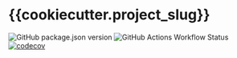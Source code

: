 # {{cookiecutter.project_slug}}

![GitHub package.json version](https://img.shields.io/github/package-json/v/DCC-BS/{{cookiecutter.project_slug}})
![GitHub Actions Workflow Status](https://img.shields.io/github/actions/workflow/status/DCC-BS/{{cookiecutter.project_slug}}/publish.yml)
[![codecov](https://codecov.io/gh/DCC-BS/{{cookiecutter.project_slug}}/graph/badge.svg)](https://codecov.io/gh/DCC-BS/{{cookiecutter.project_slug}})

